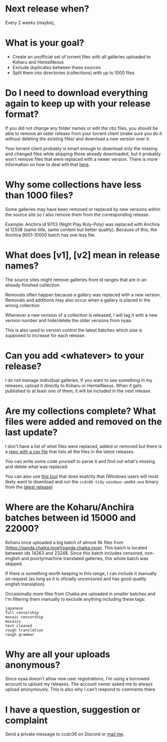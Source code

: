 # Next release when?

Every 2 weeks (maybe)[.](https://tenor.com/view/anime-whatever-kawaii-dont-worry-gif-12242087)

# What is your goal?

- Create an unofficial set of torrent files with all galleries uploaded to Koharu and HentaiNexus
- Exclude duplicates between these sources
- Split them into directories (collections) with up to 1000 files

# Do I need to download everything again to keep up with your release format?

If you did not change any folder names or edit the cbz files, you should be able to remove an older release from your torrent client (make sure you do it without deleting the existing files) and download a new version over it.

Your torrent client probably is smart enough to download only the missing and changed files while skipping those already downloaded, but it probably won't remove files that were replaced with a newer version. There is more information on how to deal wth that [here](#are-my-collections-complete-what-files-were-added-and-removed-on-the-last-update).

# Why some collections have less than 1000 files?

Some galleries may have been removed or replaced by new versions within the source site so I also remove them from the corresponding release.

Example: Anchira id 9703 (Night Play Roly-Poly) was replaced with Anchira id 12538 (same title, same content but better quality). Because of this, the Anchira 9001-10000 batch has one less file.

# What does \[v1\], \[v2\] mean in release names?

The source sites might remove galleries from id ranges that are in an already finished collection.

Removals often happen because a gallery was replaced with a new version. Removals and additions may also occur when a gallery is placed in the wrong collection.

Whenever a new revision of a collection is released, I will tag it with a new version number and hide/delete the older versions from nyaa.

This is also used to version control the latest batches which size is supposed to increase for each release.

# Can you add \<whatever\> to your release?

I do not manage individual galleries. If you want to see something in my releases, upload it directly to Koharu or HentaiNexus. When it gets published to at least one of them, it will be included in the next release.

# Are my collections complete? What files were added and removed on the last update?

I don't have a list of what files were replaced, added or removed but there is a [repo with a csv file](https://raw.githubusercontent.com/ccdc06/metadata/master/indexes/list.csv) that lists all the files in the latest releases.

You can write some code yourself to parse it and find out what's missing and delete what was replaced.

You can also use [this tool](https://github.com/ccdc06/tidy) that does exatctly that (Windows users will most likely want to download and run the `ccdc06-tidy-windows-amd64.exe` binary from the [latest release](https://github.com/ccdc06/tidy/releases/latest))

# Where are the Koharu/Anchira batches between id 15000 and 22000?

Koharu once uploaded a big batch of almost 9k files from [https://panda.chaika.moe](panda.chaika.moe). This batch is located between ids 14263 and 23248. Since this batch includes censored, non-english and poorly/machine translated galleries, this whole batch was skipped.

If there is something worth keeping in this range, I can include it manually on request (as long as it is oficially uncensored and has good quality english translation).

Occasionally more files from Chaika are uploaded in smaller batches and I'm filtering them manually to exclude anything including these tags:

```
japanese
full censorship
mosaic censorship
mosaics
text cleaned
rough translation
rough grammar
```

# Why are all your uploads anonymous?

Since nyaa doesn't allow new user registrations, I'm using a borrowed acocunt to upload my releases. The account owner asked me to always upload anonymously. This is also why I can't respond to comments there.

# I have a question, suggestion or complaint

Send a private message to ccdc06 on Discord or [mail me](mailto:ccdc06@proton.me).
